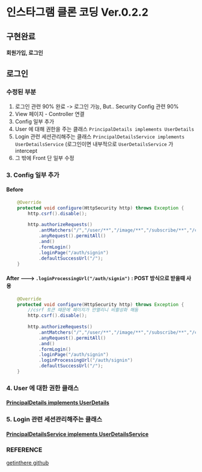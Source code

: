 # 인스타그램 클론 코딩 Ver.0.2.2

## 구현완료

>
#### 회원가입, 로그인


## 로그인

### 수정된 부분
1. 로그인 관련 90% 완료 -> 로그인 가능, But.. Security Config 관련 90%
2. View 페이지 - Controller 연결
3. Config 일부 추가
4. User 에 대해 권한을 주는 클래스 `PrincipalDetails implements UserDetails`
5. Login 관련 세션관리해주는 클래스 `PrincipalDetailsService implements UserDetailsService` (로그인이면 내부적으로 `UserDetailsService` 가 intercept
6. 그 밖에 Front 단 일부 수정


### 3. Config 일부 추가
#### Before
```java
	@Override
	protected void configure(HttpSecurity http) throws Exception {
		http.csrf().disable();
		
		http.authorizeRequests()
			.antMatchers("/","/user/**","/image/**","/subscribe/**","/comment/**").authenticated()
			.anyRequest().permitAll()
			.and()
			.formLogin()
			.loginPage("/auth/signin")
			.defaultSuccessUrl("/");
	}
```

#### After ---> `.loginProcessingUrl("/auth/signin")` : POST 방식으로 받을때 사용
```java
	@Override
	protected void configure(HttpSecurity http) throws Exception {
		//csrf 토큰 때문에 페이지가 안열리니 비활성화 해둠
		http.csrf().disable();
		
		http.authorizeRequests()
			.antMatchers("/","/user/**","/image/**","/subscribe/**","/comment/**").authenticated()
			.anyRequest().permitAll()
			.and()
			.formLogin()
			.loginPage("/auth/signin")	
			.loginProcessingUrl("/auth/signin")
			.defaultSuccessUrl("/");
	}
```

### 4. User 에 대한 권한 클래스

#### [PrincipalDetails implements UserDetails](./src/main/java/com/cos/photogramstart/config/auth/PrincipalDetails.java)

### 5. Login 관련 세션관리해주는 클래스

#### [PrincipalDetailsService implements UserDetailsService](./src/main/java/com/cos/photogramstart/config/auth/PrincipalDetailsService.java)

### REFERENCE

>
[getinthere github](https://github.com/codingspecialist/EaszUp-Springboot-Photogram-Start)
